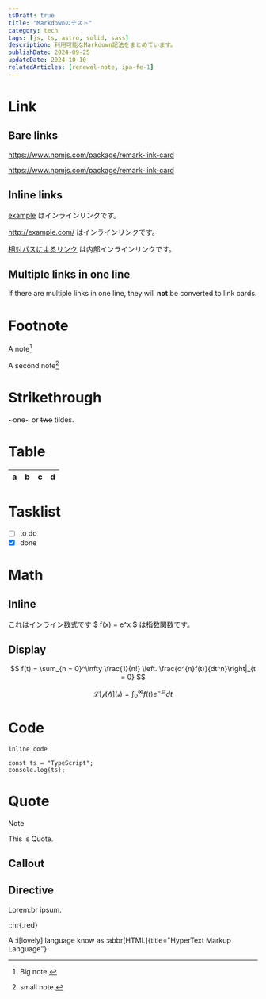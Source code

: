 ```yaml
---
isDraft: true
title: "Markdownのテスト"
category: tech
tags: [js, ts, astro, solid, sass]
description: 利用可能なMarkdown記法をまとめています。
publishDate: 2024-09-25
updateDate: 2024-10-10
relatedArticles: [renewal-note, ipa-fe-1]
---
```


# Link

## Bare links

https://www.npmjs.com/package/remark-link-card

<https://www.npmjs.com/package/remark-link-card>

## Inline links

[example](http://example.com/) はインラインリンクです。

http://example.com/ はインラインリンクです。

[相対パスによるリンク](/blog/articles/renewal-note) は内部インラインリンクです。

## Multiple links in one line

If there are multiple links in one line, they will **not** be converted to link cards.

# Footnote

A note[^1]

A second note[^2]

[^1]: Big note.
[^2]: small note.

# Strikethrough

~one~ or ~~two~~ tildes.

# Table

| a   | b   |   c |  d  |
| --- | :-- | --: | :-: |

# Tasklist

- [ ] to do
- [x] done

# Math

## Inline

これはインライン数式です $ f(x) = e^x $ は指数関数です。

## Display

$$
f(t) = \sum_{n = 0}^\infty \frac{1}{n!} \left. \frac{d^{n}f(t)}{dt^n}\right|_{t = 0}
$$

$$
\mathcal{L[f(t)](s)} = \int_0^\infty f(t)e^{-st} dt
$$

# Code

`inline code`

```ts:outline
const ts = "TypeScript";
console.log(ts);
```

# Quote

> [!NOTE]
> This
> is
> Quote.

## Callout

## Directive

Lorem:br
ipsum.

::hr{.red}

A :i[lovely] language know as :abbr[HTML]{title="HyperText Markup Language"}.
